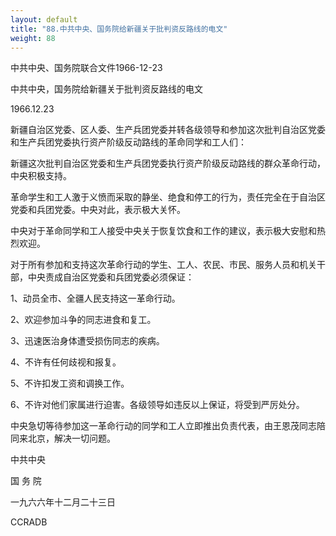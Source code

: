 ```yaml
---
layout: default
title: "88.中共中央、国务院给新疆关于批判资反路线的电文"
weight: 88
---
```


中共中央、国务院联合文件1966-12-23

中共中央，国务院给新疆关于批判资反路线的电文

1966.12.23

新疆自治区党委、区人委、生产兵团党委并转各级领导和参加这次批判自治区党委和生产兵团党委执行资产阶级反动路线的革命同学和工人们：

新疆这次批判自治区党委和生产兵团党委执行资产阶级反动路线的群众革命行动，中央积极支持。

革命学生和工人激于义愤而采取的静坐、绝食和停工的行为，责任完全在于自治区党委和兵团党委。中央对此，表示极大关怀。

中央对于革命同学和工人接受中央关于恢复饮食和工作的建议，表示极大安慰和热烈欢迎。

对于所有参加和支持这次革命行动的学生、工人、农民、市民、服务人员和机关干部，中央责成自治区党委和兵团党委必须保证：

1、动员全市、全疆人民支持这一革命行动。

2、欢迎参加斗争的同志进食和复工。

3、迅速医治身体遭受损伤同志的疾病。

4、不许有任何歧视和报复。

5、不许扣发工资和调换工作。

6、不许对他们家属进行迫害。各级领导如违反以上保证，将受到严厉处分。

中央急切等待参加这一革命行动的同学和工人立即推出负责代表，由王恩茂同志陪同来北京，解决一切问题。

中共中央

国 务 院

一九六六年十二月二十三日

CCRADB

